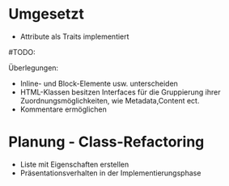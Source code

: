 # Umgesetzt
* Attribute als Traits implementiert


#TODO: 

Überlegungen:

* Inline- und Block-Elemente usw. unterscheiden
* HTML-Klassen besitzen Interfaces für die Gruppierung ihrer Zuordnungsmöglichkeiten, wie Metadata,Content ect.
* Kommentare ermöglichen



# Planung - Class-Refactoring
* Liste mit Eigenschaften erstellen
* Präsentationsverhalten in der Implementierungsphase


